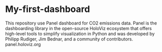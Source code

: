 # My-first-dashboard
This repository use Panel dashboard for CO2 emissions data. Panel is the dashboarding library in the open-source HoloViz ecosystem that offers high-level tools to simplify visualization in Python and was developed by Philipp Rudiger, Jim Bednar, and a community of contributors. panel.holoviz.org
